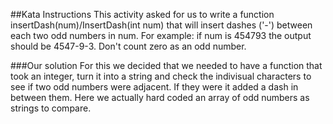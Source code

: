 ##Kata Instructions
This activity asked for us to write a function insertDash(num)/InsertDash(int num) that will insert dashes ('-') between each two odd numbers in num. For example: if num is 454793 the output should be 4547-9-3. Don't count zero as an odd number.

###Our solution
For this we decided that we needed to have a function that took an integer, turn it into a string and check the indivisual characters to see if two odd numbers were adjacent. If they were it added a dash in between them.
Here we actually hard coded an array of odd numbers as strings to compare.